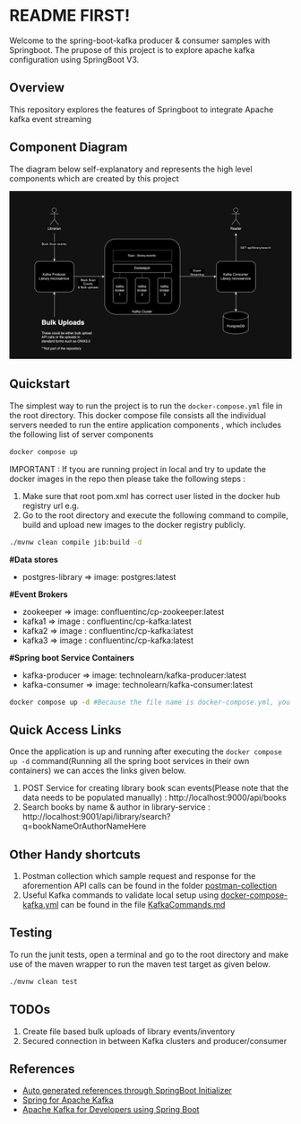 # README FIRST!

Welcome to the spring-boot-kafka producer & consumer samples with Springboot. The prupose of this project is to explore apache kafka configuration using SpringBoot V3. 

## Overview

This repository explores the features of Springboot to integrate Apache kafka event streaming

## Component Diagram

The diagram below self-explanatory and represents the high level components which are created by this project

![High level component diagram](blueprint-kafka.png)

## Quickstart

The simplest way to run the project is to run the `docker-compose.yml` file in the root directory. This docker compose file consists all the individual servers needed to run the entire application components , which includes the following list of server components
```bash
docker compose up
```

IMPORTANT : If tyou are running project in local and try to update the docker images in the repo then please take the following steps :
1. Make sure that root pom.xml has correct user listed in the docker hub registry url e.g. 
2. Go to the root directory and execute the following command to compile, build and upload new images to the docker registry publicly.
```bash
./mvnw clean compile jib:build -d 
```

**#Data stores**
- postgres-library => image: postgres:latest

**#Event Brokers**
- zookeeper => image: confluentinc/cp-zookeeper:latest
- kafka1 => image : confluentinc/cp-kafka:latest
- kafka2 => image : confluentinc/cp-kafka:latest
- kafka3 => image : confluentinc/cp-kafka:latest


**#Spring boot Service Containers**

- kafka-producer => image: technolearn/kafka-producer:latest
- kafka-consumer => image: technolearn/kafka-consumer:latest

```bash
docker compose up -d #Because the file name is docker-compose.yml, you do not have to provide filename
```

## Quick Access Links 

Once the application is up and running after executing the `docker compose up -d` command(Running all the spring boot services in their own containers) we can acces the links given below. 

 
1. POST Service for creating library book scan events(Please note that the data needs to be populated manually) : http://localhost:9000/api/books   
2. Search books by name & author in library-service : http://localhost:9001/api/library/search?q=bookNameOrAuthorNameHere

## Other Handy shortcuts
1. Postman collection which sample request and response for the aforemention API calls can be found in the folder [postman-collection](./postman-collection)
2. Useful Kafka commands to validate local setup using [docker-compose-kafka.yml](./docker-compose-kafka.yml) can be found in the file [KafkaCommands.md](./KafkaCommands.md)

## Testing

To run the junit tests, open a terminal and go to the root directory and make use of the maven wrapper to run the maven test target as given below.

```bash
./mvnw clean test
```

## TODOs

1. Create file based bulk uploads of library events/inventory
2. Secured connection in between Kafka clusters and producer/consumer

## References

- [Auto generated references through SpringBoot Initializer](./HELP.md)
- [Spring for Apache Kafka](https://docs.spring.io/spring-kafka/reference/)
- [Apache Kafka for Developers using Spring Boot](https://www.udemy.com/course/apache-kafka-for-developers-using-springboot/)